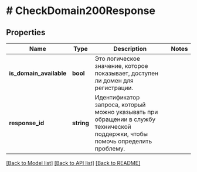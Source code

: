 # # CheckDomain200Response

## Properties

Name | Type | Description | Notes
------------ | ------------- | ------------- | -------------
**is_domain_available** | **bool** | Это логическое значение, которое показывает, доступен ли домен для регистрации. |
**response_id** | **string** | Идентификатор запроса, который можно указывать при обращении в службу технической поддержки, чтобы помочь определить проблему. |

[[Back to Model list]](../../README.md#models) [[Back to API list]](../../README.md#endpoints) [[Back to README]](../../README.md)
